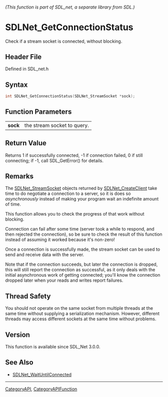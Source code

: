 ###### (This function is part of SDL_net, a separate library from SDL.)
# SDLNet_GetConnectionStatus

Check if a stream socket is connected, without blocking.

## Header File

Defined in SDL_net.h

## Syntax

```c
int SDLNet_GetConnectionStatus(SDLNet_StreamSocket *sock);

```

## Function Parameters

|              |                             |
| ------------ | --------------------------- |
| **sock**     | the stream socket to query. |

## Return Value

Returns 1 if successfully connected, -1 if connection failed, 0 if still
connecting; if -1, call SDL_GetError() for details.

## Remarks

The [SDLNet_StreamSocket](SDLNet_StreamSocket) objects returned by
[SDLNet_CreateClient](SDLNet_CreateClient) take time to do negotiate a
connection to a server, so it is does so _asynchronously_ instead of making
your program wait an indefinite amount of time.

This function allows you to check the progress of that work without
blocking.

Connection can fail after some time (server took a while to respond, and
then rejected the connection), so be sure to check the result of this
function instead of assuming it worked because it's non-zero!

Once a connection is successfully made, the stream socket can be used to
send and receive data with the server.

Note that if the connection succeeds, but later the connection is dropped,
this will still report the connection as successful, as it only deals with
the initial asynchronous work of getting connected; you'll know the
connection dropped later when your reads and writes report failures.

## Thread Safety

You should not operate on the same socket from multiple threads at the same
time without supplying a serialization mechanism. However, different
threads may access different sockets at the same time without problems.

## Version

This function is available since SDL_Net 3.0.0.

## See Also

* [SDLNet_WaitUntilConnected](SDLNet_WaitUntilConnected)

----
[CategoryAPI](CategoryAPI), [CategoryAPIFunction](CategoryAPIFunction)

